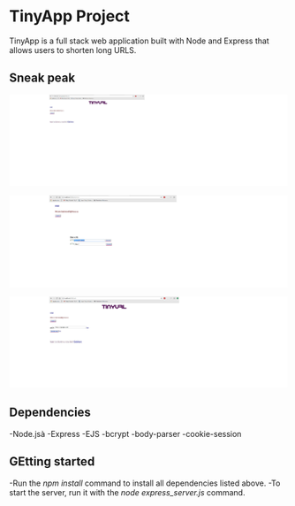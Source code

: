 # TinyApp Project

TinyApp is a full stack web application built with Node and Express that allows users to shorten long URLS.

## Sneak peak 
!["Home page"](https://github.com/steveabouem/TinyURL/blob/master/images/screenshotOne.jpg)

!["Short Url creation"](https://github.com/steveabouem/TinyURL/blob/master/images/screenshotTwo.jpg)

!["Resulting home page"](https://github.com/steveabouem/TinyURL/blob/master/images/screenshotThree.jpg)


## Dependencies
-Node.jsà
-Express
-EJS
-bcrypt
-body-parser
-cookie-session

## GEtting started

-Run the *npm install* command to install all dependencies listed above.
-To start the server, run it with the *node express_server.js* command.